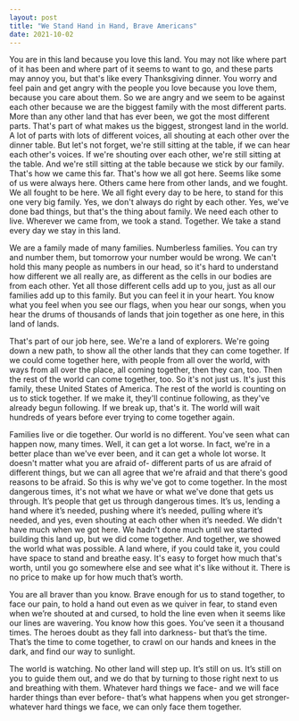```yaml
---
layout: post
title: "We Stand Hand in Hand, Brave Americans"
date: 2021-10-02
---
```


You are in this land because you love this land. You may not like where part of it has been and where part of it seems to want to go, and these parts may annoy you, but that's like every Thanksgiving dinner. You worry and feel pain and get angry with the people you love because you love them, because you care about them. So we are angry and we seem to be against each other because we are the biggest family with the most different parts. More than any other land that has ever been, we got the most different parts. That's part of what makes us the biggest, strongest land in the world. A lot of parts with lots of different voices, all shouting at each other over the dinner table. But let's not forget, we're still sitting at the table, if we can hear each other's voices. If we're shouting over each other, we're still sitting at the table. And we're still sitting at the table because we stick by our family. That's how we came this far. That's how we all got here. Seems like some of us were always here. Others came here from other lands, and we fought. We all fought to be here. We all fight every day to be here, to stand for this one very big family. Yes, we don't always do right by each other. Yes, we've done bad things, but that's the thing about family. We need each other to live. Wherever we came from, we took a stand. Together. We take a stand every day we stay in this land.  

We are a family made of many families. Numberless families. You can try and number them, but tomorrow your number would be wrong. We can't hold this many people as numbers in our head, so it's hard to understand how different we all really are, as different as the cells in our bodies are from each other. Yet all those different cells add up to you, just as all our families add up to this family. But you can feel it in your heart. You know what you feel when you see our flags, when you hear our songs, when you hear the drums of thousands of lands that join together as one here, in this land of lands.  

That's part of our job here, see. We're a land of explorers. We're going down a new path, to show all the other lands that they can come together. If we could come together here, with people from all over the world, with ways from all over the place, all coming together, then they can, too. Then the rest of the world can come together, too. So it's not just us. It's just this family, these United States of America. The rest of the world is counting on us to stick together. If we make it, they'll continue following, as they've already begun following. If we break up, that's it. The world will wait hundreds of years before ever trying to come together again.  

Families live or die together. Our world is no different. You've seen what can happen now, many times. Well, it can get a lot worse. In fact, we're in a better place than we've ever been, and it can get a whole lot worse. It doesn't matter what you are afraid of- different parts of us are afraid of different things, but we can all agree that we're afraid and that there's good reasons to be afraid. So this is why we've got to come together. In the most dangerous times, it's not what we have or what we've done that gets us through. It’s people that get us through dangerous times. It’s us, lending a hand where it’s needed, pushing where it’s needed, pulling where it’s needed, and yes, even shouting at each other when it’s needed. We didn't have much when we got here. We hadn't done much until we started building this land up, but we did come together. And together, we showed the world what was possible. A land where, if you could take it, you could have space to stand and breathe easy. It's easy to forget how much that's worth, until you go somewhere else and see what it's like without it. There is no price to make up for how much that’s worth.  

You are all braver than you know. Brave enough for us to stand together, to face our pain, to hold a hand out even as we quiver in fear, to stand even when we’re shouted at and cursed, to hold the line even when it seems like our lines are wavering. You know how this goes. You’ve seen it a thousand times. The heroes doubt as they fall into darkness- but that’s the time. That’s the time to come together, to crawl on our hands and knees in the dark, and find our way to sunlight.   

The world is watching. No other land will step up. It’s still on us. It’s still on you to guide them out, and we do that by turning to those right next to us and breathing with them. Whatever hard things we face- and we will face harder things than ever before- that’s what happens when you get stronger- whatever hard things we face, we can only face them together.  
